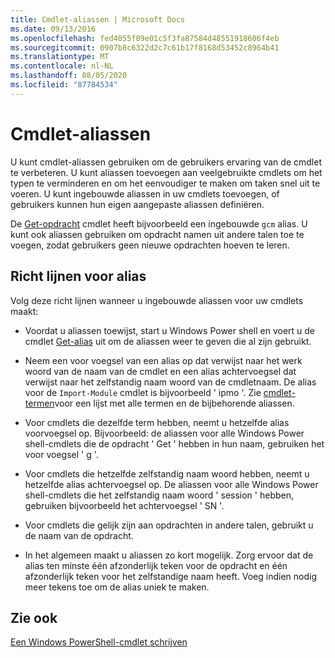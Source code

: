 ```yaml
---
title: Cmdlet-aliassen | Microsoft Docs
ms.date: 09/13/2016
ms.openlocfilehash: fed4055f09e01c5f3fa87584d48551918606f4eb
ms.sourcegitcommit: 0907b8c6322d2c7c61b17f8168d53452c8964b41
ms.translationtype: MT
ms.contentlocale: nl-NL
ms.lasthandoff: 08/05/2020
ms.locfileid: "87784534"
---
```

# <a name="cmdlet-aliases"></a>Cmdlet-aliassen

U kunt cmdlet-aliassen gebruiken om de gebruikers ervaring van de cmdlet te verbeteren. U kunt aliassen toevoegen aan veelgebruikte cmdlets om het typen te verminderen en om het eenvoudiger te maken om taken snel uit te voeren. U kunt ingebouwde aliassen in uw cmdlets toevoegen, of gebruikers kunnen hun eigen aangepaste aliassen definiëren.

De [Get-opdracht](/powershell/module/microsoft.powershell.core/get-command) cmdlet heeft bijvoorbeeld een ingebouwde `gcm` alias. U kunt ook aliassen gebruiken om opdracht namen uit andere talen toe te voegen, zodat gebruikers geen nieuwe opdrachten hoeven te leren.

## <a name="alias-guidelines"></a>Richt lijnen voor alias

Volg deze richt lijnen wanneer u ingebouwde aliassen voor uw cmdlets maakt:

- Voordat u aliassen toewijst, start u Windows Power shell en voert u de cmdlet [Get-alias](/powershell/module/Microsoft.PowerShell.Utility/Get-Alias) uit om de aliassen weer te geven die al zijn gebruikt.

- Neem een voor voegsel van een alias op dat verwijst naar het werk woord van de naam van de cmdlet en een alias achtervoegsel dat verwijst naar het zelfstandig naam woord van de cmdletnaam. De alias voor de `Import-Module` cmdlet is bijvoorbeeld ' ipmo '. Zie [cmdlet-termen](./approved-verbs-for-windows-powershell-commands.md)voor een lijst met alle termen en de bijbehorende aliassen.

- Voor cmdlets die dezelfde term hebben, neemt u hetzelfde alias voorvoegsel op. Bijvoorbeeld: de aliassen voor alle Windows Power shell-cmdlets die de opdracht ' Get ' hebben in hun naam, gebruiken het voor voegsel ' g '.

- Voor cmdlets die hetzelfde zelfstandig naam woord hebben, neemt u hetzelfde alias achtervoegsel op. De aliassen voor alle Windows Power shell-cmdlets die het zelfstandig naam woord ' session ' hebben, gebruiken bijvoorbeeld het achtervoegsel ' SN '.

- Voor cmdlets die gelijk zijn aan opdrachten in andere talen, gebruikt u de naam van de opdracht.

- In het algemeen maakt u aliassen zo kort mogelijk. Zorg ervoor dat de alias ten minste één afzonderlijk teken voor de opdracht en één afzonderlijk teken voor het zelfstandige naam heeft. Voeg indien nodig meer tekens toe om de alias uniek te maken.

## <a name="see-also"></a>Zie ook

[Een Windows PowerShell-cmdlet schrijven](./writing-a-windows-powershell-cmdlet.md)
